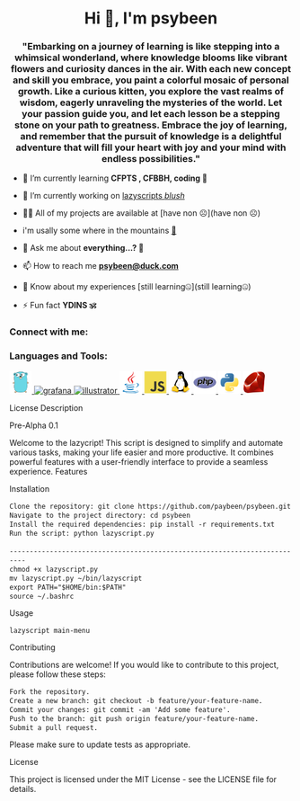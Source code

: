 <h1 align="center">Hi 👋, I'm psybeen</h1>
<h3 align="center">"Embarking on a journey of learning is like stepping into a whimsical wonderland, where knowledge blooms like vibrant flowers and curiosity dances in the air. With each new concept and skill you embrace, you paint a colorful mosaic of personal growth. Like a curious kitten, you explore the vast realms of wisdom, eagerly unraveling the mysteries of the world. Let your passion guide you, and let each lesson be a stepping stone on your path to greatness. Embrace the joy of learning, and remember that the pursuit of knowledge is a delightful adventure that will fill your heart with joy and your mind with endless possibilities."</h3>





- 🤯 I’m currently learning **CFPTS , CFBBH, coding 🙈**

- 🔭 I’m currently working on [lazyscripts *blush*](https://github.com/psybeen/psybeen)

- 👨‍💻 All of my projects are available at [have non ☹️](have non ☹️)

- i'm usally some where in the mountains [🌄](🌄)

- 💬 Ask me about **everything...? 🤗**

- 📫 How to reach me **psybeen@duck.com**

- 📄 Know about my experiences [still learning🤐](still learning🤐)

- ⚡ Fun fact **YDINS 🕉️**





<h3 align="left">Connect with me:</h3>
<p align="left">
</p>

<h3 align="left">Languages and Tools:</h3>
<p align="left"> <a href="https://golang.org" target="_blank" rel="noreferrer"> <img src="https://raw.githubusercontent.com/devicons/devicon/master/icons/go/go-original.svg" alt="go" width="40" height="40"/> </a> <a href="https://grafana.com" target="_blank" rel="noreferrer"> <img src="https://www.vectorlogo.zone/logos/grafana/grafana-icon.svg" alt="grafana" width="40" height="40"/> </a> <a href="https://www.adobe.com/in/products/illustrator.html" target="_blank" rel="noreferrer"> <img src="https://www.vectorlogo.zone/logos/adobe_illustrator/adobe_illustrator-icon.svg" alt="illustrator" width="40" height="40"/> </a> <a href="https://www.java.com" target="_blank" rel="noreferrer"> <img src="https://raw.githubusercontent.com/devicons/devicon/master/icons/java/java-original.svg" alt="java" width="40" height="40"/> </a> <a href="https://developer.mozilla.org/en-US/docs/Web/JavaScript" target="_blank" rel="noreferrer"> <img src="https://raw.githubusercontent.com/devicons/devicon/master/icons/javascript/javascript-original.svg" alt="javascript" width="40" height="40"/> </a> <a href="https://www.linux.org/" target="_blank" rel="noreferrer"> <img src="https://raw.githubusercontent.com/devicons/devicon/master/icons/linux/linux-original.svg" alt="linux" width="40" height="40"/> </a> <a href="https://www.php.net" target="_blank" rel="noreferrer"> <img src="https://raw.githubusercontent.com/devicons/devicon/master/icons/php/php-original.svg" alt="php" width="40" height="40"/> </a> <a href="https://www.python.org" target="_blank" rel="noreferrer"> <img src="https://raw.githubusercontent.com/devicons/devicon/master/icons/python/python-original.svg" alt="python" width="40" height="40"/> </a> <a href="https://www.ruby-lang.org/en/" target="_blank" rel="noreferrer"> <img src="https://raw.githubusercontent.com/devicons/devicon/master/icons/ruby/ruby-original.svg" alt="ruby" width="40" height="40"/> </a> </p>








License
Description

Pre-Alpha 0.1

Welcome to the lazycript! This script is designed to simplify and automate various tasks, making your life easier and more productive. It combines powerful features with a user-friendly interface to provide a seamless experience.
Features



Installation

    Clone the repository: git clone https://github.com/paybeen/psybeen.git
    Navigate to the project directory: cd psybeen
    Install the required dependencies: pip install -r requirements.txt
    Run the script: python lazyscript.py

    --------------------------------------------------------------------------
    chmod +x lazyscript.py
    mv lazyscript.py ~/bin/lazyscript
    export PATH="$HOME/bin:$PATH"
    source ~/.bashrc


Usage

    lazyscript main-menu




Contributing

Contributions are welcome! If you would like to contribute to this project, please follow these steps:

    Fork the repository.
    Create a new branch: git checkout -b feature/your-feature-name.
    Commit your changes: git commit -am 'Add some feature'.
    Push to the branch: git push origin feature/your-feature-name.
    Submit a pull request.

Please make sure to update tests as appropriate.

License

This project is licensed under the MIT License - see the LICENSE file for details.
